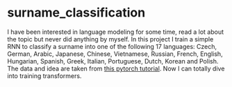 # surname_classification

I have been interested in language modeling for some time, read a lot about the topic but never did anything by myself. In this project I train a simple RNN to classify a surname into one of the following 17 languages: Czech, German, Arabic, Japanese, Chinese, Vietnamese, Russian, French, English, Hungarian, Spanish, Greek, Italian, Portuguese, Dutch, Korean and Polish. The data and idea are taken from [this pytorch tutorial](https://pytorch.org/tutorials/intermediate/char_rnn_classification_tutorial.html). Now I can totally dive into training transformers.
